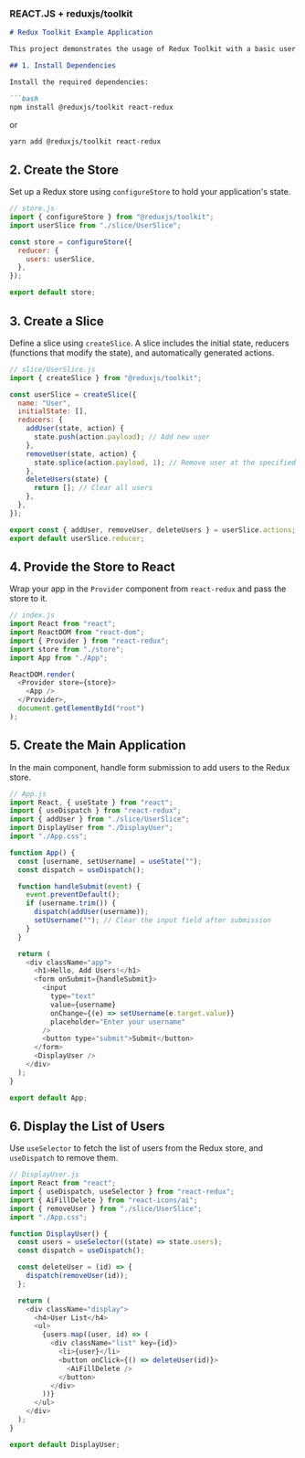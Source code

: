

### REACT.JS + reduxjs/toolkit

```md
# Redux Toolkit Example Application

This project demonstrates the usage of Redux Toolkit with a basic user management system. The application allows users to add and remove usernames from a list using Redux for state management.

## 1. Install Dependencies

Install the required dependencies:

```bash
npm install @reduxjs/toolkit react-redux
```

or

```bash
yarn add @reduxjs/toolkit react-redux
```

## 2. Create the Store

Set up a Redux store using `configureStore` to hold your application's state.

```js
// store.js
import { configureStore } from "@reduxjs/toolkit";
import userSlice from "./slice/UserSlice";

const store = configureStore({
  reducer: {
    users: userSlice,
  },
});

export default store;
```

## 3. Create a Slice

Define a slice using `createSlice`. A slice includes the initial state, reducers (functions that modify the state), and automatically generated actions.

```js
// slice/UserSlice.js
import { createSlice } from "@reduxjs/toolkit";

const userSlice = createSlice({
  name: "User",
  initialState: [],
  reducers: {
    addUser(state, action) {
      state.push(action.payload); // Add new user
    },
    removeUser(state, action) {
      state.splice(action.payload, 1); // Remove user at the specified index
    },
    deleteUsers(state) {
      return []; // Clear all users
    },
  },
});

export const { addUser, removeUser, deleteUsers } = userSlice.actions;
export default userSlice.reducer;
```

## 4. Provide the Store to React

Wrap your app in the `Provider` component from `react-redux` and pass the store to it.

```js
// index.js
import React from "react";
import ReactDOM from "react-dom";
import { Provider } from "react-redux";
import store from "./store";
import App from "./App";

ReactDOM.render(
  <Provider store={store}>
    <App />
  </Provider>,
  document.getElementById("root")
);
```

## 5. Create the Main Application

In the main component, handle form submission to add users to the Redux store.

```js
// App.js
import React, { useState } from "react";
import { useDispatch } from "react-redux";
import { addUser } from "./slice/UserSlice";
import DisplayUser from "./DisplayUser";
import "./App.css";

function App() {
  const [username, setUsername] = useState("");
  const dispatch = useDispatch();

  function handleSubmit(event) {
    event.preventDefault();
    if (username.trim()) {
      dispatch(addUser(username));
      setUsername(""); // Clear the input field after submission
    }
  }

  return (
    <div className="app">
      <h1>Hello, Add Users!</h1>
      <form onSubmit={handleSubmit}>
        <input
          type="text"
          value={username}
          onChange={(e) => setUsername(e.target.value)}
          placeholder="Enter your username"
        />
        <button type="submit">Submit</button>
      </form>
      <DisplayUser />
    </div>
  );
}

export default App;
```

## 6. Display the List of Users

Use `useSelector` to fetch the list of users from the Redux store, and `useDispatch` to remove them.

```js
// DisplayUser.js
import React from "react";
import { useDispatch, useSelector } from "react-redux";
import { AiFillDelete } from "react-icons/ai";
import { removeUser } from "./slice/UserSlice";
import "./App.css";

function DisplayUser() {
  const users = useSelector((state) => state.users);
  const dispatch = useDispatch();

  const deleteUser = (id) => {
    dispatch(removeUser(id));
  };

  return (
    <div className="display">
      <h4>User List</h4>
      <ul>
        {users.map((user, id) => (
          <div className="list" key={id}>
            <li>{user}</li>
            <button onClick={() => deleteUser(id)}>
              <AiFillDelete />
            </button>
          </div>
        ))}
      </ul>
    </div>
  );
}

export default DisplayUser;
```


